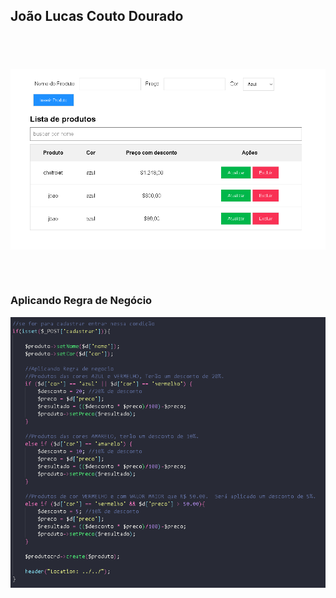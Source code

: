 
## João Lucas Couto Dourado

## <br>
<div style="display: inline_block; margin-top: 2px">
 <img align="center" alt="joao-HTML" src="https://raw.githubusercontent.com/joaocoutod/Avaliacao/main/projeto%20php/11.PNG">
 
 <br><br>
 ### Aplicando Regra de Negócio
 <img align="center" alt="joao-HTML" src="https://raw.githubusercontent.com/joaocoutod/Avaliacao/main/projeto%20php/22.PNG">
</div>
